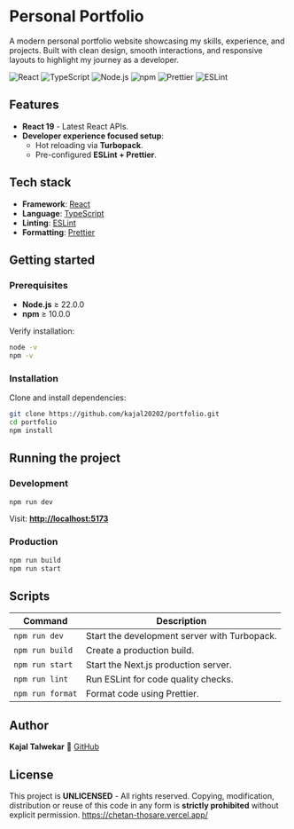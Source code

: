 # Personal Portfolio

A modern personal portfolio website showcasing my skills, experience, and projects. Built with clean design, smooth interactions, and responsive layouts to highlight my journey as a developer.

![React](https://img.shields.io/badge/React-19-61dafb?logo=react&logoColor=black)
![TypeScript](https://img.shields.io/badge/TypeScript-5-blue?logo=typescript)
![Node.js](https://img.shields.io/badge/node-%3E%3D22.0.0-green?logo=node.js&logoColor=white)
![npm](https://img.shields.io/badge/npm-%3E%3D10.0.0-red?logo=npm&logoColor=white)
![Prettier](https://img.shields.io/badge/Prettier-enabled-orange?logo=prettier)
![ESLint](https://img.shields.io/badge/ESLint-enabled-purple?logo=eslint)

## Features

- **React 19** - Latest React APIs.
- **Developer experience focused setup**:
    - Hot reloading via **Turbopack**.
    - Pre-configured **ESLint + Prettier**.

## Tech stack

- **Framework**: [React](https://react.dev/)
- **Language**: [TypeScript](https://www.typescriptlang.org/)
- **Linting**: [ESLint](https://eslint.org/)
- **Formatting**: [Prettier](https://prettier.io/)

## Getting started

### Prerequisites

- **Node.js** ≥ 22.0.0
- **npm** ≥ 10.0.0

Verify installation:

```bash
node -v
npm -v
```

### Installation

Clone and install dependencies:

```bash
git clone https://github.com/kajal20202/portfolio.git
cd portfolio
npm install
```

## Running the project

### Development

```bash
npm run dev
```

Visit: **[http://localhost:5173](http://localhost:5173)**

### Production

```bash
npm run build
npm run start
```

## Scripts

| Command          | Description                                  |
| ---------------- | -------------------------------------------- |
| `npm run dev`    | Start the development server with Turbopack. |
| `npm run build`  | Create a production build.                   |
| `npm run start`  | Start the Next.js production server.         |
| `npm run lint`   | Run ESLint for code quality checks.          |
| `npm run format` | Format code using Prettier.                  |

## Author

**Kajal Talwekar**
🔗 [GitHub](https://github.com/kajal20202)

## License

This project is **UNLICENSED** - All rights reserved.
Copying, modification, distribution or reuse of this code in any form is **strictly prohibited** without explicit permission.
https://chetan-thosare.vercel.app/
